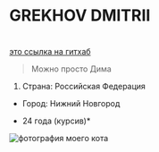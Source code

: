 # GREKHOV DMITRII <H1>

[это ссылка на гитхаб](https://github.com/)

> Можно просто Дима

1. Страна: Российская Федерация

* Город: Нижний Новгород

* 24 года (курсив)*

![фотография моего кота](documents/downloads/1-20211213_003352.jpg)
